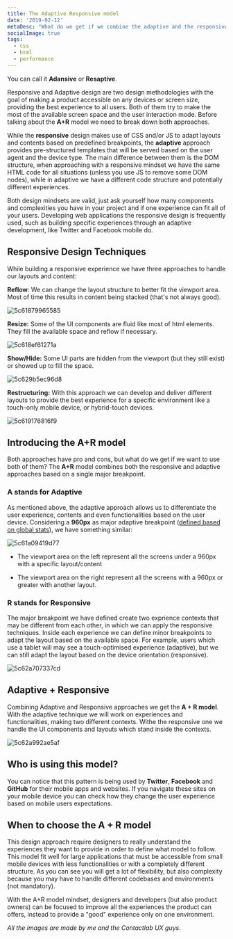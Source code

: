 ```yaml
---
title: The Adaptive Responsive model
date: '2019-02-12'
metaDesc: "What do we get if we combine the adaptive and the responsive approaches? Introducing the A+R model."
socialImage: true
tags:
  - css
  - html
  - performance
---
```


You can call it **Adansive** or **Resaptive**.

Responsive and Adaptive design are two design methodologies with the goal of making  a product accessible on any devices or screen size, providing the best experience to all users. Both of them try to make the most of the available screen space and the user interaction mode. Before talking about the **A+R** model we need to break down both  approaches.

While the **responsive** design makes use of CSS and/or JS to adapt layouts and contents based on predefined breakpoints, the **adaptive** approach provides pre-structured templates that will be served based on the user agent and the device type. The main difference between them is the DOM structure, when approaching with a responsive mindset we have the same HTML code for all situations (unless you use JS to remove some DOM nodes), while in adaptive we have a different code structure and potentially different experiences.

Both design mindsets are valid, just ask yourself how many components and complexities you have in your project and if one experience can fit all of your users. Developing web applications the responsive design is frequently used, such as building specific experiences through an adaptive development, like Twitter and Facebook mobile do.



## Responsive Design Techniques

While building a responsive experience we have three approaches to handle our layouts and content:


**Reflow**: We can change the layout structure to better fit the viewport area. Most of time this results in content being stacked (that's not always good).

![5c61879965585](//images.ctfassets.net/gz0sygvqczyz/65UW1zPCu13qSmdatPZlhS/601e3a5f2bdc5ba347f3d08c45317235/5c61879965585.gif)

**Resize:** Some of the UI components are fluid like most of html elements. They fill the available space and reflow if necessary.

![5c618ef61271a](//images.ctfassets.net/gz0sygvqczyz/3958w8EeBmawW9fxqZXfUC/b008d45133ac7f03b1eb8e927f4f05e4/5c618ef61271a.gif)


**Show/Hide:** Some UI parts are hidden from the viewport (but they still exist) or showed up to fill the space.

![5c629b5ec96d8](//images.ctfassets.net/gz0sygvqczyz/7ECGrNclFOLOYPO12yNlOa/6cd743d8e07ad6238462fdef2423d5f0/5c629b5ec96d8.gif)


**Restructuring:** With this approach we can develop and deliver different layouts to provide the best experience for a specific environment like a touch-only mobile device, or hybrid-touch devices.

![5c619176816f9](//images.ctfassets.net/gz0sygvqczyz/3Ykv98R1ejIg0AFGzmjfsB/1ecefef84320cf91b81486556dbce506/5c619176816f9.png)



## Introducing the A+R model

Both approaches have pro and cons, but what do we get if we want to use both of them? The **A+R** model combines both the responsive and adaptive approaches based on a single major breakpoint.

### A stands for Adaptive

As mentioned above, the adaptive approach allows us to differentiate the user experience, contents and even functionalities based on the user device. Considering a **960px** as major adaptive breakpoint ([defined based on global stats](http://gs.statcounter.com/screen-resolution-stats/tablet/worldwide)), we have something similar:

![5c61a09419d77](//images.ctfassets.net/gz0sygvqczyz/5qvXnLZ4VK7rAko5IWQ0VP/e2b53e5dd86381b7eb05b8c3afb03e0a/5c61a09419d77.png)

- The viewport area on the left represent all the screens under a 960px  with a specific layout/content

- The viewport area on the right represent all the screens with a 960px or greater with another layout.



### R stands for Responsive

The major breakpoint we have defined create two exprience contexts that may be different from each other, in which we can apply the responsive techniques. Inside each experience we can define minor breakpoints to adapt the layout based on the available space. For example, users which use a tablet will may see a touch-optimised experience (adaptive), but we can still adapt the layout based on the device orientation (responsive).

![5c62a707337cd](//images.ctfassets.net/gz0sygvqczyz/41vr70gcIuTyC12VMlrrSC/1594a240a1a6bf171ce87b19608c38df/5c62a707337cd.png)


## Adaptive + Responsive

Combining Adaptive and Responsive approaches we get the **A + R model**. With the adaptive technique we will work on experiences and functionalities, making two different contexts. Withe the responsive one we handle the UI components and layouts which stand inside the contexts.

![5c62a992ae5af](//images.ctfassets.net/gz0sygvqczyz/4IfXMr6udDCdhGge4E0JTz/6daae93d3abbbe04b6184e76f84156d6/5c62a992ae5af.png)

## Who is using this model?

You can notice that this pattern is being used by __Twitter__, __Facebook__ and __GitHub__ for their mobile apps and websites. If you navigate these sites on your mobile device you can check how they change the user experience based on mobile users expectations.

## When to choose the A + R model

This design approach require designers to really understand the experiences they want to provide in order to define what model to follow. This model fit well for large applications that must be accessible from small mobile devices with less functionalities or with a completely different structure. As you can see you will get a lot of flexibility, but also complexity because you may have to handle different codebases and environments (not mandatory).

With the A+R model mindset, designers and developers (but also product owners) can be focused to improve all the experiences the product can offers, instead to provide a "good" experience only on one environment.

_All the images are made by me and the Contactlab UX guys._
